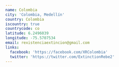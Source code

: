 ```yaml
---
name: Colombia
city: 'Colombia, Medellín'
country: Colombia
iscountry: true
countrycode: co
latitude: 6.2496039
longitude: -75.5707534
email: rexistenciaextincion@gmail.com
links:
  facebook: 'https://facebook.com/XRColombia'
  twitter: 'https://twitter.com/ExtinctionRebe2'
---
```


